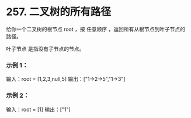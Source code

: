 # 257. 二叉树的所有路径

给你一个二叉树的根节点 root ，按 任意顺序 ，返回所有从根节点到叶子节点的路径。

叶子节点 是指没有子节点的节点。

### 示例 1：
输入：root = [1,2,3,null,5]
输出：["1->2->5","1->3"]

### 示例 2：

输入：root = [1]
输出：["1"]